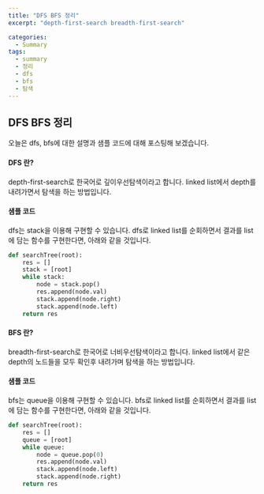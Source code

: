 ```yaml
---
title: "DFS BFS 정리"
excerpt: "depth-first-search breadth-first-search"

categories:
  - Summary
tags:
  - summary
  - 정리
  - dfs
  - bfs
  - 탐색
---
```


## DFS BFS 정리
오늘은 dfs, bfs에 대한 설명과 샘플 코드에 대해 포스팅해 보겠습니다.


#### DFS 란?
depth-first-search로 한국어로 깊이우선탐색이라고 합니다.
linked list에서 depth를 내려가면서 탐색을 하는 방법입니다.

#### 샘플 코드
dfs는 stack을 이용해 구현할 수 있습니다.
dfs로 linked list를 순회하면서 결과를 list에 담는 함수를 구현한다면,
아래와 같을 것입니다.

```python
def searchTree(root):
    res = []
    stack = [root]
    while stack:
        node = stack.pop()
        res.append(node.val)
        stack.append(node.right)
        stack.append(node.left)
    return res
```


#### BFS 란?
breadth-first-search로 한국어로 너비우선탐색이라고 합니다.
linked list에서 같은 depth의 노드들을 모두 확인후 내려가며 탐색을 하는 방법입니다.

#### 샘플 코드
bfs는 queue을 이용해 구현할 수 있습니다.
bfs로 linked list를 순회하면서 결과를 list에 담는 함수를 구현한다면,
아래와 같을 것입니다.

```python
def searchTree(root):
    res = []
    queue = [root]
    while queue:
        node = queue.pop(0)
        res.append(node.val)
        stack.append(node.left)
        stack.append(node.right)
    return res
```


